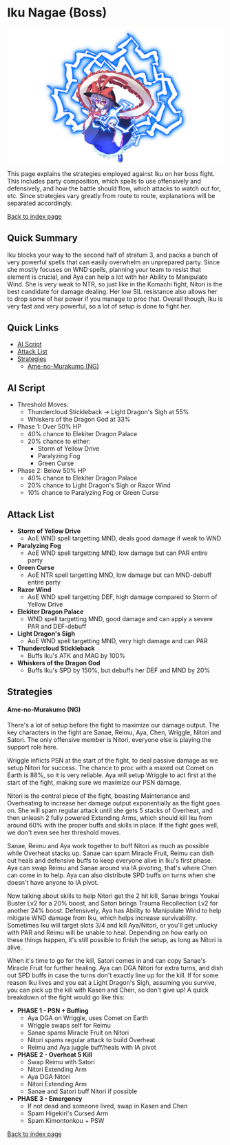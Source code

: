 # Iku Nagae (Boss)

![](img/iku.png)

This page explains the strategies employed against Iku on her boss fight. This includes party composition, which spells to use offensively and defensively, and how the battle should flow, which attacks to watch out for, etc. Since strategies vary greatly from route to route, explanations will be separated accordingly.

[Back to index page](../index.md)

## Quick Summary

Iku blocks your way to the second half of stratum 3, and packs a bunch of very powerful spells that can easily overwhelm an unprepared party. Since she mostly focuses on WND spells, planning your team to resist that element is crucial, and Aya can help a lot with her Ability to Manipulate Wind. She is very weak to NTR, so just like in the Komachi fight, Nitori is the best candidate for damage dealing. Her low SIL resistance also allows her to drop some of her power if you manage to proc that. Overall though, Iku is very fast and very powerful, so a lot of setup is done to fight her.

## Quick Links
* [AI Script](#script)
* [Attack List](#attacks)
* [Strategies](#strats)
	* [Ame-no-Murakumo (NG)](#ng-murakumo)

## <a id="script"></a>AI Script

* Threshold Moves:
	* Thundercloud Stickleback -> Light Dragon's Sigh at 55%
	* Whiskers of the Dragon God at 33%
* Phase 1: Over 50% HP
	* 40% chance to Elekiter Dragon Palace
	* 20% chance to either:
		* Storm of Yellow Drive
		* Paralyzing Fog
		* Green Curse
* Phase 2: Below 50% HP
	* 40% chance to Elekiter Dragon Palace
	* 20% chance to Light Dragon's Sigh or Razor Wind
	* 10% chance to Paralyzing Fog or Green Curse

## <a id="attacks"></a>Attack List

* **Storm of Yellow Drive**
	* AoE WND spell targetting MND, deals good damage if weak to WND
* **Paralyzing Fog**
	* AoE WND spell targetting MND, low damage but can PAR entire party
* **Green Curse**
	* AoE NTR spell targetting MND, low damage but can MND-debuff entire party
* **Razor Wind**
	* AoE WND spell targetting DEF, high damage compared to Storm of Yellow Drive
* **Elekiter Dragon Palace**
	* WND spell targetting MND, good damage and can apply a severe PAR and DEF-debuff
* **Light Dragon's Sigh**
	* AoE WND spell targetting MND, very high damage and can PAR
* **Thundercloud Stickleback**
	* Buffs Iku's ATK and MAG by 100%
* **Whiskers of the Dragon God**
	* Buffs Iku's SPD by 150%, but debuffs her DEF and MND by 20%

## <a id="strats"></a>Strategies

#### <a id="ng-murakumo"></a>Ame-no-Murakumo (NG)

There's a lot of setup before the fight to maximize our damage output. The key characters in the fight are Sanae, Reimu, Aya, Chen, Wriggle, Nitori and Satori. The only offensive member is Nitori, everyone else is playing the support role here.

Wriggle inflicts PSN at the start of the fight, to deal passive damage as we setup Nitori for success. The chance to proc with a maxed out Comet on Earth is 88%, so it is very reliable. Aya will setup Wriggle to act first at the start of the fight, making sure we maximize our PSN damage.

Nitori is the central piece of the fight, boasting Maintenance and Overheating to increase her damage output exponentially as the fight goes on. She will spam regular attack until she gets 5 stacks of Overheat, and then unleash 2 fully powered Extending Arms, which should kill Iku from around 60% with the proper buffs and skills in place. If the fight goes well, we don't even see her threshold moves.

Sanae, Reimu and Aya work together to buff Nitori as much as possible while Overheat stacks up. Sanae can spam Miracle Fruit, Reimu can dish out heals and defensive buffs to keep everyone alive in Iku's first phase. Aya can swap Reimu and Sanae around via IA pivoting, that's where Chen can come in to help. Aya can also distribute SPD buffs on turns when she doesn't have anyone to IA pivot.

Now talking about skills to help Nitori get the 2 hit kill, Sanae brings Youkai Buster Lv2 for a 20% boost, and Satori brings Trauma Recollection Lv2 for another 24% boost. Defensively, Aya has Ability to Manipulate Wind to help mitigate WND damage from Iku, which helps increase survivability. Sometimes Iku will target slots 3/4 and kill Aya/Nitori, or you'll get unlucky with PAR and Reimu will be unable to heal. Depending on how early on these things happen, it's still possible to finish the setup, as long as Nitori is alive.

When it's time to go for the kill, Satori comes in and can copy Sanae's Miracle Fruit for further healing. Aya can DGA Nitori for extra turns, and dish out SPD buffs in case the turns don't exactly line up for the kill. If for some reason Iku lives and you eat a Light Dragon's Sigh, assuming you survive, you can pick up the kill with Kasen and Chen, so don't give up! A quick breakdown of the fight would go like this:

* **PHASE 1 - PSN + Buffing**
	* Aya DGA on Wriggle, uses Comet on Earth
	* Wriggle swaps self for Reimu
	* Sanae spams Miracle Fruit on Nitori
	* Nitori spams regular attack to build Overheat
	* Reimu and Aya juggle buff/heals with IA pivot
* **PHASE 2 - Overheat 5 Kill**
	* Swap Reimu with Satori
	* Nitori Extending Arm
	* Aya DGA Nitori
	* Nitori Extending Arm
	* Sanae and Satori buff Nitori if possible
* **PHASE 3 - Emergency**
	* If not dead and someone lived, swap in Kasen and Chen
	* Spam Higekiri's Cursed Arm
	* Spam Kimontonkou + PSW

[Back to index page](../index.md)
